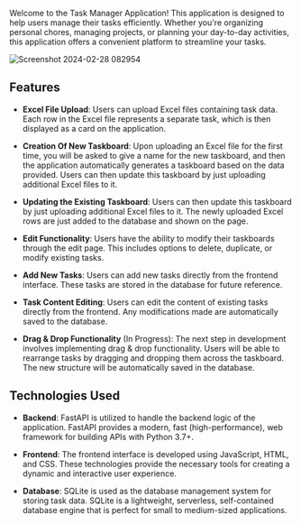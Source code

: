 Welcome to the Task Manager Application! This application is designed to help users manage their tasks efficiently. Whether you're organizing personal chores, managing projects, or planning your day-to-day activities, this application offers a convenient platform to streamline your tasks.

![Screenshot 2024-02-28 082954](https://github.com/DonkoTonev/Task-Manager/assets/116662870/c6b21dd3-5338-4ffc-bcc1-b97a90e1c3ad)


## Features

- **Excel File Upload**: Users can upload Excel files containing task data. Each row in the Excel file represents a separate task, which is then displayed as a card on the application.
  
- **Creation Of New Taskboard**: Upon uploading an Excel file for the first time, you will be asked to give a name for the new taskboard, and then the application automatically generates a taskboard based on the data provided. Users can then update this taskboard by just uploading additional Excel files to it.

- **Updating the Existing Taskboard**: Users can then update this taskboard by just uploading additional Excel files to it. The newly uploaded Excel rows are just added to the database and shown on the page.

- **Edit Functionality**: Users have the ability to modify their taskboards through the edit page. This includes options to delete, duplicate, or modify existing tasks.
  
- **Add New Tasks**: Users can add new tasks directly from the frontend interface. These tasks are stored in the database for future reference.
  
- **Task Content Editing**: Users can edit the content of existing tasks directly from the frontend. Any modifications made are automatically saved to the database.
  
- **Drag & Drop Functionality** (In Progress): The next step in development involves implementing drag & drop functionality. Users will be able to rearrange tasks by dragging and dropping them across the taskboard. The new structure will be automatically saved in the database.

## Technologies Used

- **Backend**: FastAPI is utilized to handle the backend logic of the application. FastAPI provides a modern, fast (high-performance), web framework for building APIs with Python 3.7+.

- **Frontend**: The frontend interface is developed using JavaScript, HTML, and CSS. These technologies provide the necessary tools for creating a dynamic and interactive user experience.

- **Database**: SQLite is used as the database management system for storing task data. SQLite is a lightweight, serverless, self-contained database engine that is perfect for small to medium-sized applications.


